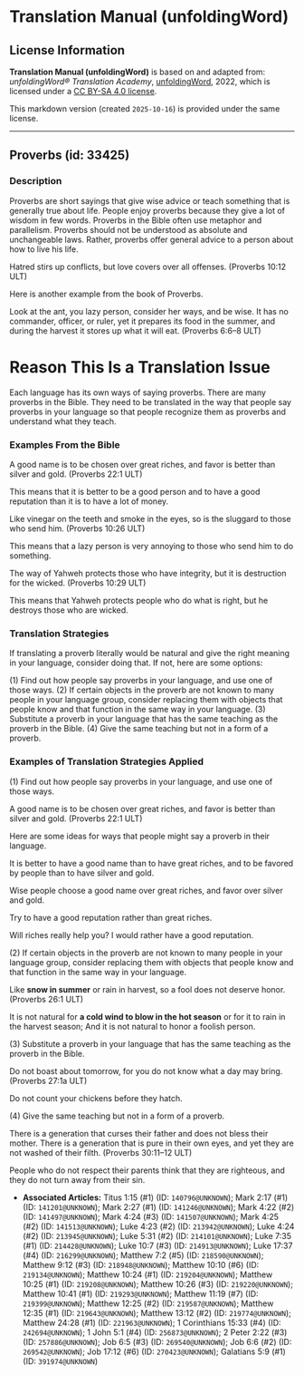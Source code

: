 # Translation Manual (unfoldingWord)

## License Information

**Translation Manual (unfoldingWord)** is based on and adapted from: _unfoldingWord® Translation Academy_, [unfoldingWord](https://unfoldingword.org/utw), 2022, which is licensed under a [CC BY-SA 4.0 license](https://creativecommons.org/licenses/by-sa/4.0/legalcode.en).

This markdown version (created `2025-10-16`) is provided under the same license.



--------------------------------

## Proverbs (id: 33425)

### Description

Proverbs are short sayings that give wise advice or teach something that is generally true about life. People enjoy proverbs because they give a lot of wisdom in few words. Proverbs in the Bible often use metaphor and parallelism. Proverbs should not be understood as absolute and unchangeable laws. Rather, proverbs offer general advice to a person about how to live his life.

Hatred stirs up conflicts, but love covers over all offenses. (Proverbs 10:12 ULT)

Here is another example from the book of Proverbs.

Look at the ant, you lazy person, consider her ways, and be wise. It has no commander, officer, or ruler, yet it prepares its food in the summer, and during the harvest it stores up what it will eat. (Proverbs 6:6–8 ULT)

Reason This Is a Translation Issue
==================================

Each language has its own ways of saying proverbs. There are many proverbs in the Bible. They need to be translated in the way that people say proverbs in your language so that people recognize them as proverbs and understand what they teach.

### Examples From the Bible

A good name is to be chosen over great riches, and favor is better than silver and gold. (Proverbs 22:1 ULT)

This means that it is better to be a good person and to have a good reputation than it is to have a lot of money.

Like vinegar on the teeth and smoke in the eyes, so is the sluggard to those who send him. (Proverbs 10:26 ULT)

This means that a lazy person is very annoying to those who send him to do something.

The way of Yahweh protects those who have integrity, but it is destruction for the wicked. (Proverbs 10:29 ULT)

This means that Yahweh protects people who do what is right, but he destroys those who are wicked.

### Translation Strategies

If translating a proverb literally would be natural and give the right meaning in your language, consider doing that. If not, here are some options:

(1\) Find out how people say proverbs in your language, and use one of those ways. (2\) If certain objects in the proverb are not known to many people in your language group, consider replacing them with objects that people know and that function in the same way in your language. (3\) Substitute a proverb in your language that has the same teaching as the proverb in the Bible. (4\) Give the same teaching but not in a form of a proverb.

### Examples of Translation Strategies Applied

(1\) Find out how people say proverbs in your language, and use one of those ways.

A good name is to be chosen over great riches, and favor is better than silver and gold. (Proverbs 22:1 ULT)

Here are some ideas for ways that people might say a proverb in their language.

It is better to have a good name than to have great riches, and to be favored by people than to have silver and gold.

Wise people choose a good name over great riches, and favor over silver and gold.

Try to have a good reputation rather than great riches.

Will riches really help you? I would rather have a good reputation.

(2\) If certain objects in the proverb are not known to many people in your language group, consider replacing them with objects that people know and that function in the same way in your language.

Like **snow in summer** or rain in harvest, so a fool does not deserve honor. (Proverbs 26:1 ULT)

It is not natural for **a cold wind to blow in the hot season** or for it to rain in the harvest season; And it is not natural to honor a foolish person.

(3\) Substitute a proverb in your language that has the same teaching as the proverb in the Bible.

Do not boast about tomorrow, for you do not know what a day may bring. (Proverbs 27:1a ULT)

Do not count your chickens before they hatch.

(4\) Give the same teaching but not in a form of a proverb.

There is a generation that curses their father and does not bless their mother. There is a generation that is pure in their own eyes, and yet they are not washed of their filth. (Proverbs 30:11–12 ULT)

People who do not respect their parents think that they are righteous, and they do not turn away from their sin.

* **Associated Articles:** Titus 1:15 (#1) (ID: `140796@UNKNOWN`); Mark 2:17 (#1) (ID: `141201@UNKNOWN`); Mark 2:27 (#1) (ID: `141246@UNKNOWN`); Mark 4:22 (#2) (ID: `141497@UNKNOWN`); Mark 4:24 (#3) (ID: `141507@UNKNOWN`); Mark 4:25 (#2) (ID: `141513@UNKNOWN`); Luke 4:23 (#2) (ID: `213942@UNKNOWN`); Luke 4:24 (#2) (ID: `213945@UNKNOWN`); Luke 5:31 (#2) (ID: `214101@UNKNOWN`); Luke 7:35 (#1) (ID: `214428@UNKNOWN`); Luke 10:7 (#3) (ID: `214913@UNKNOWN`); Luke 17:37 (#4) (ID: `216299@UNKNOWN`); Matthew 7:2 (#5) (ID: `218590@UNKNOWN`); Matthew 9:12 (#3) (ID: `218948@UNKNOWN`); Matthew 10:10 (#6) (ID: `219134@UNKNOWN`); Matthew 10:24 (#1) (ID: `219204@UNKNOWN`); Matthew 10:25 (#1) (ID: `219208@UNKNOWN`); Matthew 10:26 (#3) (ID: `219220@UNKNOWN`); Matthew 10:41 (#1) (ID: `219293@UNKNOWN`); Matthew 11:19 (#7) (ID: `219399@UNKNOWN`); Matthew 12:25 (#2) (ID: `219587@UNKNOWN`); Matthew 12:35 (#1) (ID: `219643@UNKNOWN`); Matthew 13:12 (#2) (ID: `219774@UNKNOWN`); Matthew 24:28 (#1) (ID: `221963@UNKNOWN`); 1 Corinthians 15:33 (#4) (ID: `242694@UNKNOWN`); 1 John 5:1 (#4) (ID: `256873@UNKNOWN`); 2 Peter 2:22 (#3) (ID: `257886@UNKNOWN`); Job 6:5 (#3) (ID: `269540@UNKNOWN`); Job 6:6 (#2) (ID: `269542@UNKNOWN`); Job 17:12 (#6) (ID: `270423@UNKNOWN`); Galatians 5:9 (#1) (ID: `391974@UNKNOWN`)

